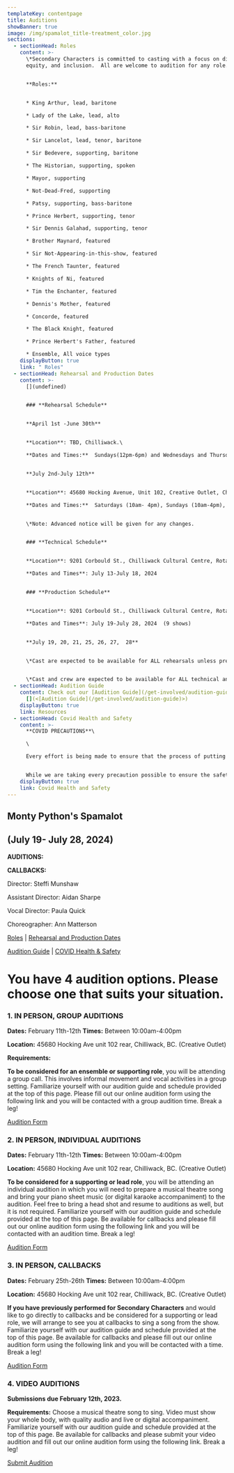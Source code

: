 ```yaml
---
templateKey: contentpage
title: Auditions
showBanner: true
image: /img/spamalot_title-treatment_color.jpg
sections:
  - sectionHead: Roles
    content: >-
      \*Secondary Characters is committed to casting with a focus on diversity,
      equity, and inclusion.  All are welcome to audition for any role.


      **Roles:**


      * King Arthur, lead, baritone

      * Lady of the Lake, lead, alto

      * Sir Robin, lead, bass-baritone

      * Sir Lancelot, lead, tenor, baritone

      * Sir Bedevere, supporting, baritone

      * The Historian, supporting, spoken

      * Mayor, supporting

      * Not-Dead-Fred, supporting

      * Patsy, supporting, bass-baritone

      * Prince Herbert, supporting, tenor

      * Sir Dennis Galahad, supporting, tenor

      * Brother Maynard, featured

      * Sir Not-Appearing-in-this-show, featured

      * The French Taunter, featured

      * Knights of Ni, featured

      * Tim the Enchanter, featured

      * Dennis's Mother, featured

      * Concorde, featured

      * The Black Knight, featured

      * Prince Herbert's Father, featured

      * Ensemble, All voice types
    displayButton: true
    link: " Roles"
  - sectionHead: Rehearsal and Production Dates
    content: >-
      [](undefined)


      ### **Rehearsal Schedule**


      **April 1st -June 30th** 


      **Location**: TBD, Chilliwack.\

      **Dates and Times:**  Sundays(12pm-6pm) and Wednesdays and Thursdays (5pm-8pm)


      **July 2nd-July 12th**


      **Location**: 45680 Hocking Avenue, Unit 102, Creative Outlet, Chilliwack.\

      **Dates and Times:**  Saturdays (10am- 4pm), Sundays (10am-4pm), Wednesdays and Thursdays (6:00pm-10:00pm)


      \*Note: Advanced notice will be given for any changes.


      ### **Technical Schedule**


      **Location**: 9201 Corbould St., Chilliwack Cultural Centre, Rotary Hall Theatre, Chilliwack.\

      **Dates and Times**: July 13-July 18, 2024  


      ### **Production Schedule**


      **Location**: 9201 Corbould St., Chilliwack Cultural Centre, Rotary Hall Theatre, Chilliwack.\

      **Dates and Times**: July 19-July 28, 2024  (9 shows)


      **July 19, 20, 21, 25, 26, 27,  28**


      \*Cast are expected to be available for ALL rehearsals unless previously discussed with director.


      \*Cast and crew are expected to be available for ALL technical and production dates.
  - sectionHead: Audition Guide
    content: Check out our [Audition Guide](/get-involved/audition-guide)
      [](<[Audition Guide](/get-involved/audition-guide)>)
    displayButton: true
    link: Resources
  - sectionHead: Covid Health and Safety
    content: >-
      **COVID PRECAUTIONS**\

      \

      Every effort is being made to ensure that the process of putting on *Seussical,* from auditions to performance, will comply with all current safety restrictions as outlined by the BC Ministry of Health and BC Centre for Disease Control. 


      While we are taking every precaution possible to ensure the safety of all cast, crew and audience members, we understand that everyone has different comfort levels around Covid and wish to do our best to accommodate these different comfort levels
    displayButton: true
    link: Covid Health and Safety
---
```

## Monty Python's Spamalot 

## (July 19- July 28, 2024)

**AUDITIONS:**  

**CALLBACKS:**  

Director:  Steffi Munshaw

Assistant Director:  Aidan Sharpe

Vocal Director:  Paula Quick

Choreographer:  Ann Matterson

[Roles](#roles) | [Rehearsal and Production Dates ](<#rehearsal and production dates>)

[Audition Guide](<#audition guide>) | [COVID Health & Safety](#covid%20health%20and%20safety)

# **You have 4 audition options. Please choose one that suits your situation.**

### **1.  IN PERSON, GROUP AUDITIONS**

**Dates:**  February 11th-12th   **Times:**  Between 10:00am-4:00pm

**Location:**  45680 Hocking Ave unit 102 rear, Chilliwack, BC.  (Creative Outlet)

**Requirements:**  

**To be considered for an ensemble or supporting role**, you will be attending a group call.  This involves informal movement and vocal activities in a group setting.   Familiarize yourself with our audition guide and schedule provided at the top of this page.   Please fill out our online audition form using the following link and you will be contacted with a group audition time.  Break a leg!

 [Audition Form](https://forms.gle/q5Wy6r4JMA3VNDEL8)

### **2.  IN PERSON, INDIVIDUAL AUDITIONS**

**Dates:**  February 11th-12th   **Times:**  Between 10:00am-4:00pm

**Location:**  45680 Hocking Ave unit 102 rear, Chilliwack, BC.  (Creative Outlet)

**To be considered for a supporting or lead role**, you will be attending an individual audition in which you will need to prepare a musical theatre song and bring your piano sheet music (or digital karaoke accompaniment) to the audition. Feel free to bring a head shot and resume to auditions as well, but it is not required.  Familiarize yourself with our audition guide and schedule provided at the top of this page. Be available for callbacks and please fill out our online audition form using the following link and you will be contacted with an audition time.  Break a leg!

 [Audition Form](https://forms.gle/q5Wy6r4JMA3VNDEL8)

### **3.  IN PERSON, CALLBACKS**

**Dates:**  February 25th-26th   **Times:**  Between 10:00am-4:00pm

**Location:**  45680 Hocking Ave unit 102 rear, Chilliwack, BC.  (Creative Outlet)

**If you have previously performed for Secondary Characters** and would like to go directly to callbacks and be considered for a supporting or lead role, we will arrange to see you at callbacks to sing a song from the show.  Familiarize yourself with our audition guide and schedule provided at the top of this page. Be available for callbacks and please fill out our online audition form using the following link and you will be contacted with a time.  Break a leg!

 [Audition Form](https://forms.gle/q5Wy6r4JMA3VNDEL8)

### **4.  VIDEO AUDITIONS**

**Submissions due February 12th, 2023.** 

**Requirements:**  Choose a musical theatre song to sing. Video must show your whole body, with quality audio and live or digital accompaniment.  Familiarize yourself with our audition guide and schedule provided at the top of this page. Be available for callbacks and please submit your video audition and fill out our online audition form using the following link.  Break a leg!

 [Submit Audition](https://forms.gle/q5Wy6r4JMA3VNDEL8)